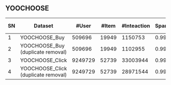 ## YOOCHOOSE

| SN   | Dataset                                      | \#User  | \#Item | \#Inteaction | Sparsity | Interaction Type | TimeStamp | User Context | Item Context | Interaction Context |
| ---- | -------------------------------------------- | ------- | ------ | ------------ | -------- | ---------------- | --------- | ------------ | ------------ | ------------------- |
| 1    | YOOCHOOSE\_Buy                               | 509696  | 19949  | 1150753      | 0\.9999  | Buy              | √         |              |              | √                   |
| 2    | YOOCHOOSE\_Buy  <br> \(duplicate removal\)   | 509696  | 19949  | 1102955      | 0.9999   | Buy              | √         |              |              | √                   |
| 3    | YOOCHOOSE\_Click                             | 9249729 | 52739  | 33003944     | 0\.9999  | Click            | √         |              |              | √                   |
| 4    | YOOCHOOSE\_Click  <br> \(duplicate removal\) | 9249729 | 52739  | 28971544     | 0.9999   | Click            | √         |              |              | √                   |
